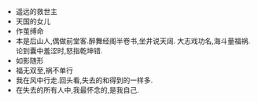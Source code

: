 - 遥远的救世主
- 天国的女儿
- 作茧缚命
- 本是后山人,偶做前堂客.醉舞经阁半卷书,坐井说天阔.
  大志戏功名,海斗量福祸.论到囊中羞涩时,怒指乾坤错.
- 如影随形
- 福无双至,祸不单行
- 我在风中行走.回头看,失去的和得到的一样多.
- 在失去的所有人中,我最怀念的,是我自己.